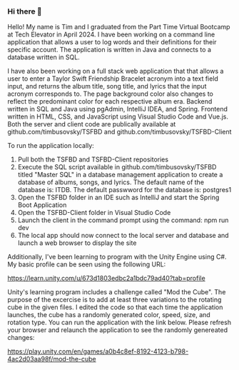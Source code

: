 ### Hi there 👋

<!--
**timbusovsky/timbusovsky** is a ✨ _special_ ✨ repository because its `README.md` (this file) appears on your GitHub profile.

Here are some ideas to get you started:

- 🔭 I’m currently working on ...
- 🌱 I’m currently learning ...
- 👯 I’m looking to collaborate on ...
- 🤔 I’m looking for help with ...
- 💬 Ask me about ...
- 📫 How to reach me: ...
- 😄 Pronouns: ...
- ⚡ Fun fact: ...
-->

Hello!  My name is Tim and I graduated from the Part Time Virtual Bootcamp at Tech Elevator in April 2024.  I have been working on a command line application that allows a user to log words and their definitions for their specific account.  The application is written in Java and connects to a database written in SQL.

I have also been working on a full stack web application that that allows a user to enter a Taylor Swift Friendship Bracelet acronym into a text field input, and returns the album title, song title, and lyrics that the input acronym corresponds to. The page background color also changes to reflect the predominant color for each respective album era. Backend written in SQL and Java using pgAdmin, IntelliJ IDEA, and Spring. Frontend written in HTML, CSS, and JavaScript using Visual Studio Code and Vue.js. Both the server and client code are publically available at github.com/timbusovsky/TSFBD and github.com/timbusovsky/TSFBD-Client

To run the application locally:

1. Pull both the TSFBD and TSFBD-Client repositories
2. Execute the SQL script available in github.com/timbusovsky/TSFBD titled "Master SQL" in a database management application to create a database of albums, songs, and lyrics. The default name of the database is: ITDB. The default passwword for the database is: postgres1
3. Open the TSFBD folder in an IDE such as IntelliJ and start the Spring Boot Application
4. Open the TSFBD-Client folder in Visual Studio Code
5. Launch the client in the command prompt using the command: npm run dev
6. The local app should now connect to the local server and database and launch a web browser to display the site

Additionally, I've been learning to program with the Unity Engine using C#. My basic profile can be seen using the following URL:

https://learn.unity.com/u/673d1803edbc2a1bdc79ad40?tab=profile

Unity's learning program includes a challenge called "Mod the Cube". The purpose of the excercise is to add at least three variations to the rotating cube in the given files. I edited the code so that each time the application launches, the cube has a randomly generated color, speed, size, and rotation type. You can run the application with the link below. Please refresh your browser and relaunch the application to see the randomly genereated changes:

https://play.unity.com/en/games/a0b4c8ef-8192-4123-b798-4ac2d03aa98f/mod-the-cube
